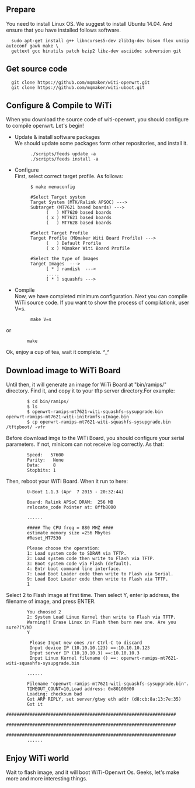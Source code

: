Prepare
------
You need to install Linux OS. We suggest to install Ubuntu 14.04. And ensure that
you have installed follows software.

      sudo apt-get install g++ libncurses5-dev zlib1g-dev bison flex unzip autoconf gawk make \
      gettext gcc binutils patch bzip2 libz-dev asciidoc subversion git

Get source code
------
      git clone https://github.com/mqmaker/witi-openwrt.git
      git clone https://github.com/mqmaker/witi-uboot.git

Configure & Compile to WiTi
------
When you download the source code of witi-openwrt, you should configure to compile openwrt. 
Let's begin!

* Update & install software packages<br> 
We should update some packages form other repositories, and install it.

            ./scripts/feeds update -a
            ./scripts/feeds install -a

* Configure<br>
First, select correct target profile. As follows:

            $ make menuconfig
            
            #Select Target system
            Target System (MTK/Ralink APSOC) --->
            Subtarget (MT7621 based boards) --->
                  (   ) MT7620 based boards
                  ( x ) MT7621 based boards
                  (   ) MT7628 based boards
            
            #Select Target Profile
            Target Profile (MQmaker Witi Board Profile) --->
                  (   ) Default Profile
                  ( x ) MQmaker Witi Board Profile
            
            #Select the type of Images
            Target Images  --->
                  [ * ] ramdisk  --->
                  .....
                  [ * ] squashfs --->

* Compile<br>
Now, we have completed minimum configuration. Next you can compile WiTi source code.
If you want to show the process of compilationk, user V=s.

            make V=s
or

            make
Ok,  enjoy a cup of tea, wait it complete. ^_^

Download image to WiTi Board
------
Until then, it will generate an image for WiTi Board at "bin/ramips/" directory. 
Find it, and copy it to your tftp server directory.For example:

            $ cd bin/ramips/
            $ ls
            $ openwrt-ramips-mt7621-witi-squashfs-sysupgrade.bin   openwrt-ramips-mt7621-witi-initramfs-uImage.bin
            $ cp openwrt-ramips-mt7621-witi-squashfs-sysupgrade.bin /tftpboot/ -vfr
Before download imge to the WiTi Board, you should configure your serial parameters.
If not, minicom can not receive log correctly. As that:

            Speed:   57600
            Parity:   None
            Data:     8
            Stopbits: 1
Then, reboot your WiTi Board. When it run to here:

            U-Boot 1.1.3 (Apr  7 2015 - 20:32:44)
            
            Board: Ralink APSoC DRAM:  256 MB
            relocate_code Pointer at: 8ffb8000
            
            ......
            
            ##### The CPU freq = 880 MHZ #### 
            estimate memory size =256 Mbytes
            #Reset_MT7530
            
            Please choose the operation: 
            1: Load system code to SDRAM via TFTP. 
            2: Load system code then write to Flash via TFTP. 
            3: Boot system code via Flash (default).
            4: Entr boot command line interface.
            7: Load Boot Loader code then write to Flash via Serial. 
            9: Load Boot Loader code then write to Flash via TFTP. 
            1
Select 2 to Flash image at first time. Then select Y, enter ip address, 
the filename of image, and press ENTER.

            You choosed 2
            2: System Load Linux Kernel then write to Flash via TFTP. 
            Warning!! Erase Linux in Flash then burn new one. Are you sure?(Y/N)
            Y
            
             Please Input new ones /or Ctrl-C to discard
             Input device IP (10.10.10.123) ==:10.10.10.123
             Input server IP (10.10.10.3) ==:10.10.10.3
             Input Linux Kernel filename () ==: openwrt-ramips-mt7621-witi-squashfs-sysupgrade.bin
             
            ......
            
            Filename 'openwrt-ramips-mt7621-witi-squashfs-sysupgrade.bin'.
            TIMEOUT_COUNT=10,Load address: 0x80100000
            Loading: checksum bad
            Got ARP REPLY, set server/gtwy eth addr (d8:cb:8a:13:7e:35)
            Got it
            #################################################################
               #################################################################
               #################################################################
            ......

Enjoy WiTi world
------
Wait to flash image, and it will boot WiTi-Openwrt Os.
Geeks, let's make more and more interesting things.

